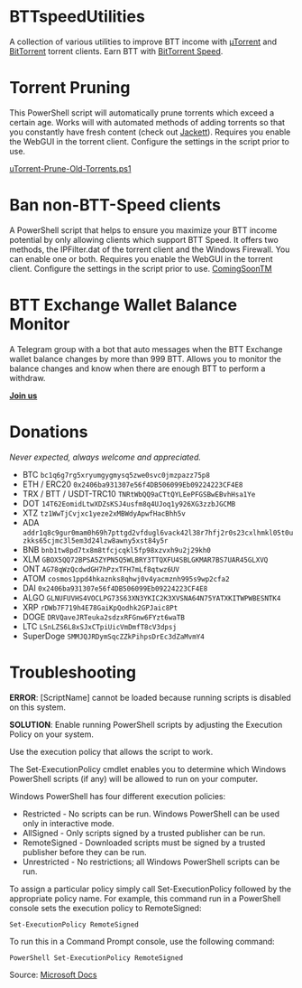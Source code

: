 # BTTspeedUtilities
A collection of various utilities to improve BTT income with [µTorrent](https://www.utorrent.com/downloads/complete/track/stable/os/win) and [BitTorrent](https://www.bittorrent.com/downloads/complete/classic/) torrent clients. 
Earn BTT with [BitTorrent Speed](https://www.bittorrent.com/token/bittorrent-speed/).

# Torrent Pruning
This PowerShell script will automatically prune torrents which exceed a certain age. Works will with automated methods of adding torrents so that you constantly have fresh content (check out [Jackett](https://github.com/Jackett/Jackett)). Requires you enable the WebGUI in the torrent client. Configure the settings in the script prior to use.

[uTorrent-Prune-Old-Torrents.ps1](https://github.com/ArchiRocksTech/BTTspeedUtilities/blob/main/uTorrent-Prune-Old-Torrents.ps1)

# Ban non-BTT-Speed clients
A PowerShell script that helps to ensure you maximize your BTT income potential by only allowing clients which support BTT Speed. It offers two methods, the IPFilter.dat of the torrent client and the Windows Firewall. You can enable one or both. Requires you enable the WebGUI in the torrent client. Configure the settings in the script prior to use.
[ComingSoonTM](https://github.com/ArchiRocksTech/BTTspeedUtilities)

# BTT Exchange Wallet Balance Monitor
A Telegram group with a bot that auto messages when the BTT Exchange wallet balance changes by more than 999 BTT. Allows you to monitor the balance changes and know when there are enough BTT to perform a withdraw.

**[Join us](https://t.me/bttexchangewalletbalance)**

# Donations
*Never expected, always welcome and appreciated.*
* BTC `bc1q6g7rg5xryumgygmysq5zwe0svc0jmzpazz75p8`
* ETH / ERC20 `0x2406ba931307e56f4DB506099Eb09224223CF4E8`
* TRX / BTT / USDT-TRC10 `TNRtWbQQ9aCTtQYLEePFGSBwEBvhHsa1Ye`
* DOT `14T62EomidLtwXDZsKSJ4usfm8q4UJoq1y926XG3zzbJGCMB`
* XTZ `tz1WwTjCvjxc1yeze2xMBWdyApwfHacBhh5v`
* ADA `addr1q8c9gur0mam0h69h7pttgd2vfdugl6vack42l38r7hfj2r0s23cxlhmkl05t0uzkks65cjmc3l5em3d24lzw8awny5xst84y5r`
* BNB `bnb1tw8pd7tx8m8tfcjcqkl5fp98xzvxh9u2j29kh0`
* XLM `GBOX5QQ72BPSA5ZYPN5Q5WLBRY3TTQXFU4SBLGKMAR7BS7UAR45GLXVQ`
* ONT `AG78qWzQcdwdGH7hPzxTFH7mLf8qtwz6UV`
* ATOM `cosmos1ppd4hkaznks8qhwj0v4yacmznh995s9wp2cfa2`
* DAI `0x2406ba931307e56f4DB506099Eb09224223CF4E8`
* ALGO `GLNUFUVHS4VOCLPG73S63XN3YKIC2K3XVSNA64N75YATXKITWPWBESNTK4`
* XRP `rDWb7F719h4E78GaiKpQodhk2GPJaic8Pt`
* DOGE `DRVQaveJRTeuka2sdzxRFGnw6FYzt6waTB`
* LTC `LSnLZS6L8xSJxCTpiUicVmDmfT8cV3dpsj`
* SuperDoge `SMMJQJRDymSqcZZkPihpsDrEc3dZaMvmY4`

# Troubleshooting

**ERROR**: [ScriptName] cannot be loaded because running scripts is disabled on this system.

**SOLUTION**: Enable running PowerShell scripts by adjusting the Execution Policy on your system.

Use the execution policy that allows the script to work.

The Set-ExecutionPolicy cmdlet enables you to determine which Windows PowerShell scripts (if any) will be allowed to run on your computer. 

Windows PowerShell has four different execution policies:

* Restricted - No scripts can be run. Windows PowerShell can be used only in interactive mode.
* AllSigned - Only scripts signed by a trusted publisher can be run.
* RemoteSigned - Downloaded scripts must be signed by a trusted publisher before they can be run.
* Unrestricted - No restrictions; all Windows PowerShell scripts can be run.

To assign a particular policy simply call Set-ExecutionPolicy followed by the appropriate policy name. For example, this command run in a PowerShell console sets the execution policy to RemoteSigned:

`Set-ExecutionPolicy RemoteSigned`

To run this in a Command Prompt console, use the following command:

`PowerShell Set-ExecutionPolicy RemoteSigned`

Source: [Microsoft Docs](https://docs.microsoft.com/en-us/previous-versions/windows/it-pro/windows-powershell-1.0/ee176961(v=technet.10)?redirectedfrom=MSDN)
